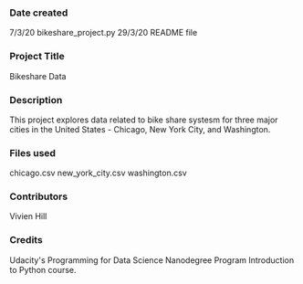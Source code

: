 ### Date created
7/3/20 bikeshare_project.py
29/3/20 README file

### Project Title
Bikeshare Data

### Description
This project explores data related to bike share systesm for three major cities in the United States - Chicago, New York City, and Washington.

### Files used
chicago.csv
new_york_city.csv
washington.csv

### Contributors
Vivien Hill

### Credits
Udacity's Programming for Data Science Nanodegree Program Introduction to Python course.
